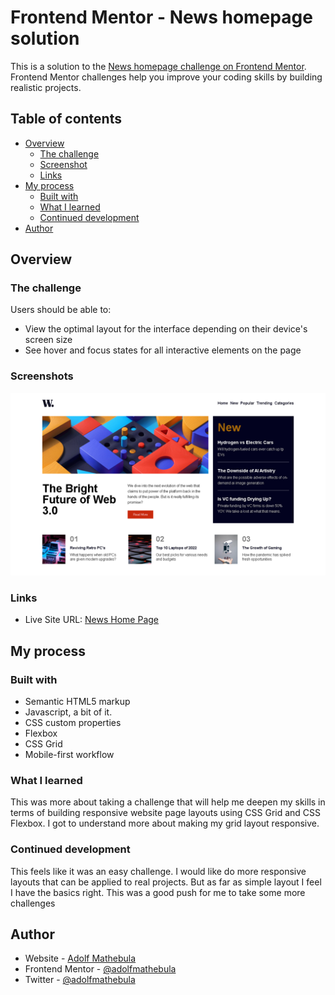 # Frontend Mentor - News homepage solution

This is a solution to the [News homepage challenge on Frontend Mentor](https://www.frontendmentor.io/challenges/news-homepage-H6SWTa1MFl). Frontend Mentor challenges help you improve your coding skills by building realistic projects.

## Table of contents

- [Overview](#overview)
  - [The challenge](#the-challenge)
  - [Screenshot](#screenshot)
  - [Links](#links)
- [My process](#my-process)
  - [Built with](#built-with)
  - [What I learned](#what-i-learned)
  - [Continued development](#continued-development)
- [Author](#author)

## Overview

### The challenge

Users should be able to:

- View the optimal layout for the interface depending on their device's screen size
- See hover and focus states for all interactive elements on the page

### Screenshots

![Screenshot](https://github.com/adolfmathebula/News-Home-Page/blob/main/assets/screenshoot.png)

### Links

- Live Site URL: [News Home Page](https://news-home-page2.netlify.app)

## My process

### Built with

- Semantic HTML5 markup
- Javascript, a bit of it.
- CSS custom properties
- Flexbox
- CSS Grid
- Mobile-first workflow

### What I learned

This was more about taking a challenge that will help me deepen my skills in terms of building responsive website page layouts using CSS Grid and CSS Flexbox. I got to understand more about making my grid layout responsive.

### Continued development

This feels like it was an easy challenge. I would like do more responsive layouts that can be applied to real projects. But as far as simple layout I feel I have the basics right. This was a good push for me to take some more challenges

## Author

- Website - [Adolf Mathebula](https://www.adolfmathebula.co.za)
- Frontend Mentor - [@adolfmathebula](https://www.frontendmentor.io/profile/adolfmathebula)
- Twitter - [@adolfmathebula](https://www.twitter.com/adolfmathebula)
